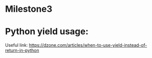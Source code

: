 # Milestone3

# Python yield usage: <br>
Useful link: https://dzone.com/articles/when-to-use-yield-instead-of-return-in-python